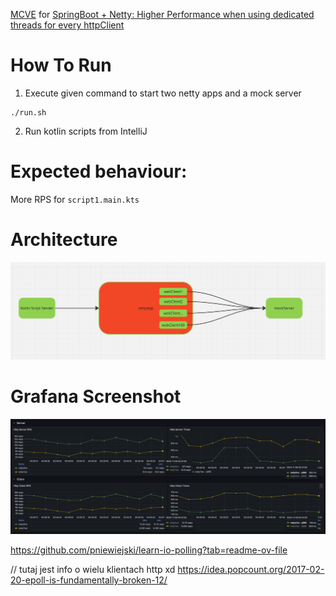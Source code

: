 [MCVE](https://stackoverflow.com/help/minimal-reproducible-example) for [SpringBoot + Netty: Higher Performance when using dedicated threads for every httpClient](https://stackoverflow.com/questions/79161054/springboot-netty-higher-performance-when-using-dedicated-threads-for-every-ht)


# How To Run
1. Execute given command to start two netty apps and a mock server
```shell
./run.sh
```

2. Run kotlin scripts from IntelliJ

# Expected behaviour:
More RPS for `script1.main.kts`

# Architecture
![architecture.png](images/architecture.png)

# Grafana Screenshot
![grafana.png](images/grafana.png)


https://github.com/pniewiejski/learn-io-polling?tab=readme-ov-file

// tutaj jest info o wielu klientach http xd
https://idea.popcount.org/2017-02-20-epoll-is-fundamentally-broken-12/